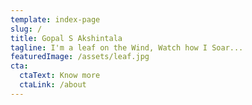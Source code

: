 ```yaml
---
template: index-page
slug: /
title: Gopal S Akshintala
tagline: I'm a leaf on the Wind, Watch how I Soar...
featuredImage: /assets/leaf.jpg
cta:
  ctaText: Know more
  ctaLink: /about
---
```

